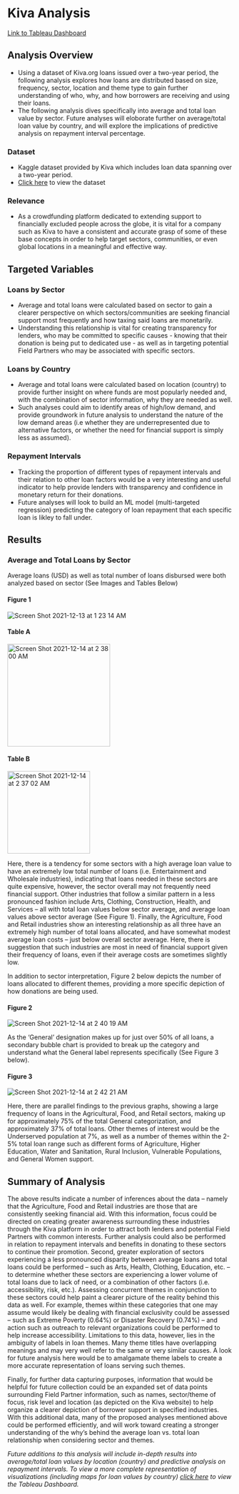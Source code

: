 # Kiva Analysis
[Link to Tableau Dashboard](https://public.tableau.com/app/profile/andrew8402/viz/KivaLoanAnalysis_16394268628180/Story1)

## Analysis Overview 
- Using a dataset of Kiva.org loans issued over a two-year period, the following analysis explores how loans are distributed based on size, frequency, sector, location and theme type to gain further understanding of who, why, and how borrowers are receiving and using their loans.
- The following analysis dives specifically into average and total loan value by sector. Future analyses will eloborate further on average/total loan value by country, and will explore the implications of predictive analysis on repayment interval percentage. 

### Dataset
- Kaggle dataset provided by Kiva which includes loan data spanning over a two-year period.
- [Click here](https://www.kaggle.com/kiva/data-science-for-good-kiva-crowdfunding) to view the dataset

### Relevance 
- As a crowdfunding platform dedicated to extending support to financially excluded people across the globe, it is vital for a company such as Kiva to have a consistent and accurate grasp of some of these base concepts in order to help target sectors, communities, or even global locations in a meaningful and effective way.

## Targeted Variables 
### Loans by Sector 
- Average and total loans were calculated based on sector to gain a clearer perspective on which sectors/communities are seeking financial support most frequently and how taxing said loans are monetarily. 
- Understanding this relationship is vital for creating transparency for lenders, who may be committed to specific causes - knowing that their donation is being put to dedicated use - as well as in targeting potential Field Partners who may be associated with specific sectors.

### Loans by Country 
- Average and total loans were calculated based on location (country) to provide further insight on where funds are most popularly needed and, with the combination of sector information, why they are needed as well.  
- Such analyses could aim to identify areas of high/low demand, and provide groundwork in future analysis to understand the nature of the low demand areas (i.e whether they are underrepresented due to alternative factors, or whether the need for financial support is simply less as assumed).

### Repayment Intervals
- Tracking the proportion of different types of repayment intervals and their relation to other loan factors would be a very interesting and useful indicator to help provide lenders with transparency and confidence in monetary return for their donations.
- Future analyses will look to build an ML model (multi-targeted regression) predicting the category of loan repayment that each specific loan is likley to fall under. 

## Results 

### Average and Total Loans by Sector
Average loans (USD) as well as total number of loans disbursed were both analyzed based on sector (See Images and Tables Below)

#### Figure 1
![Screen Shot 2021-12-13 at 1 23 14 AM](https://user-images.githubusercontent.com/79600550/150733936-efc7b99b-9a06-4e6b-8887-11b0f46cd6d0.png)

#### Table A
<img width="230" alt="Screen Shot 2021-12-14 at 2 38 00 AM" src="https://user-images.githubusercontent.com/79600550/150734130-3d26e337-308a-4575-8f2d-04bc8a4d3ad6.png">

#### Table B
<img width="185" alt="Screen Shot 2021-12-14 at 2 37 02 AM" src="https://user-images.githubusercontent.com/79600550/150734156-0085a8f3-64ab-407d-b7b3-4de3f06a3a90.png">

Here, there is a tendency for some sectors with a high average loan value to have an extremely low total number of loans (i.e. Entertainment and Wholesale industries), indicating that loans needed in these sectors are quite expensive, however, the sector overall may not frequently need financial support. Other industries that follow a similar pattern in a less pronounced fashion include Arts, Clothing, Construction, Health, and Services – all with total loan values below sector average, and average loan values above sector average (See Figure 1). Finally, the Agriculture, Food and Retail industries show an interesting relationship as all three have an extremely high number of total loans allocated, and have somewhat modest average loan costs – just below overall sector average. Here, there is suggestion that such industries are most in need of financial support given their frequency of loans, even if their average costs are sometimes slightly low. 

In addition to sector interpretation, Figure 2 below depicts the number of loans allocated to different themes, providing a more specific depiction of how donations are being used. 

#### Figure 2
![Screen Shot 2021-12-14 at 2 40 19 AM](https://user-images.githubusercontent.com/79600550/150734279-e8903b0d-eddd-4377-bf00-29068f932f5d.png)

As the ‘General’ designation makes up for just over 50% of all loans, a secondary bubble chart is provided to break up the category and understand what the General label represents specifically (See Figure 3 below). 

#### Figure 3
![Screen Shot 2021-12-14 at 2 42 21 AM](https://user-images.githubusercontent.com/79600550/150734330-0f2aa2ac-6b48-4bb5-af66-56d87fea0b39.png)

Here, there are parallel findings to the previous graphs, showing a large frequency of loans in the Agricultural, Food, and Retail sectors, making up for approximately 75% of the total General categorization, and approximately 37% of total loans. Other themes of interest would be the Underserved population at 7%, as well as a number of themes within the 2-5% total loan range such as different forms of Agriculture, Higher Education, Water and Sanitation, Rural Inclusion, Vulnerable Populations, and General Women support.

## Summary of Analysis
The above results indicate a number of inferences about the data – namely that the Agriculture, Food and Retail industries are those that are consistently seeking financial aid. With this information, focus could be directed on creating greater awareness surrounding these industries through the Kiva platform in order to attract both lenders and potential Field Partners with common interests. Further analysis could also be performed in relation to repayment intervals and benefits in donating to these sectors to continue their promotion. Second, greater exploration of sectors experiencing a less pronounced disparity between average loans and total loans could be performed – such as Arts, Health, Clothing, Education, etc. – to determine whether these sectors are experiencing a lower volume of total loans due to lack of need, or a combination of other factors (i.e. accessibility, risk, etc.). Assessing concurrent themes in conjunction to these sectors could help paint a clearer picture of the reality behind this data as well. For example, themes within these categories that one may assume would likely be dealing with financial exclusivity  could be assessed – such as Extreme Poverty (0.64%) or Disaster Recovery (0.74%)  – and action such as outreach to relevant organizations could be performed to help increase accessibility. Limitations to this data, however, lies in the ambiguity of labels in loan themes. Many theme titles have overlapping meanings and may very well refer to the same or very similar causes. A look for future analysis here would be to amalgamate theme labels to create a more accurate representation of loans serving such themes.

Finally, for further data capturing purposes, information that would be helpful for future collection could be an expanded set of data points surrounding Field Partner information, such as names, sector/theme of focus, risk level and location (as depicted on the Kiva website) to help organize a clearer depiction of borrower support in specified industries. With this additional data, many of the proposed analyses mentioned above could be performed efficiently, and will work toward creating a stronger understanding of the why’s behind the average loan vs. total loan relationship when considering sector and themes.

*Future additions to this analysis will include in-depth results into average/total loan values by location (country) and predictive analysis on repayment intervals. To view a more complete representation of visualizations (including maps for loan values by country) [click here](https://public.tableau.com/app/profile/andrew8402/viz/KivaLoanAnalysis_16394268628180/Story1) to view the Tableau Dashboard.*
